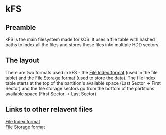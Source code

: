 # kFS

## Preamble

kFS is the main filesystem made for kOS. It uses a file table with hashed paths to index all the files and stores these files into multiple HDD sectors.

## The layout

There are two formats used in kFS - the [File Index format](File%20Index.md) (used in the file table) and the [File Storage format](File%20Storage.md) (used to store the data). The file index table starts at the top of the partition's available space (Last Sector -> First Sector) and the file storage sectors go from the bottom of the partitions available space (First Sector -> Last Sector)

## Links to other relavent files

[File Index format](File%20Index.md)<br>
[File Storage format](File%20Storage.md)